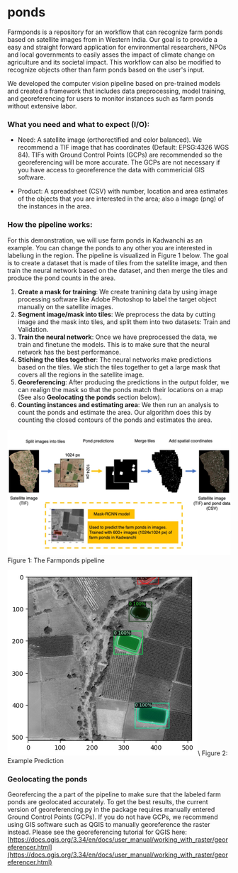 # ponds

Farmponds is a repository for an workflow that can recognize farm ponds based on satellite images from in Western India. Our goal is to provide a easy and straight forward application for environmental researchers, NPOs and local governments to easily asses the impact of climate change on agriculture and its societal impact. This workflow can also be modified to recognize objects other than farm ponds based on the user's input.

We developed the computer vision pipeline based on pre-trained models and created a framework that includes data preprocessing, model training, and georeferencing for users to monitor instances such as farm ponds without extensive labor.


### What you need and what to expect (I/O): 
- Need: A satellite image (orthorectified and color balanced). We recommend a TIF image that has coordinates (Default: EPSG:4326 WGS 84). TIFs with Ground Control Points (GCPs) are recommended so the georeferencing will be more accurate. The GCPs are not necessary if you have access to georeference the data with commericial GIS software.

- Product: A spreadsheet (CSV) with number, location and area estimates of the objects that you are interested in the area; also a image (png) of the instances in the area. 


### How the pipeline works:
For this demonstration, we will use farm ponds in Kadwanchi as an example. You can change the ponds to any other you are interested in labeliung in the region. The pipeline is visualized in Figure 1 below. The goal is to create a dataset that is made of tiles from the satellite image, and then train the neural network based on the dataset, and then merge the tiles and produce the pond counts in the area.

1. **Create a mask for training**: We create tranining data by using image processing software like Adobe Photoshop to label the target object manually on the satellite images.
2. **Segment image/mask into tiles**: We preprocess the data by cutting image and the mask into tiles, and split them into two datasets: Train and Validation. 
3. **Train the neural network**: Once we have preprocessed the data, we train and finetune the models. This is to make sure that the neural network has the best performance. 
4. **Stiching the tiles together**: The neural networks make predictions based on the tiles. We stich the tiles together to get a large mask that covers all the regions in the satellite image. 
5. **Georeferencing**: After producing the predictions in the output folder, we can realign the mask so that the ponds match their locations on a map (See also **Geolocating the ponds** section below). 
5. **Counting instances and estimating area**: We then run an analysis to count the ponds and estimate the area. Our algorithm does this by counting the closed contours of the ponds and estimates the area.

![Ponds workflow](./figures/ponds_workflow_figure.jpg)
Figure 1: The Farmponds pipeline

![Ponds example](./figures/pond_example.png)\\
Figure 2: Example Prediction 

### Geolocating the ponds 
Georefercing the a part of the pipeline to make sure that the labeled farm ponds are geolocated accurately. To get the best results, the current version of georeferencing.py in the package requires manually entered Ground Control Points (GCPs). If you do not have GCPs, we recommend using GIS software such as QGIS to manually georeference the raster instead. 
Please see the georeferencing tutorial for QGIS here: [https://docs.qgis.org/3.34/en/docs/user_manual/working_with_raster/georeferencer.html](https://docs.qgis.org/3.34/en/docs/user_manual/working_with_raster/georeferencer.html)

